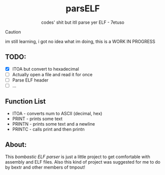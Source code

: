 <h1 align=center>parsELF</h1>
<p align=center>codes' shit but itll parse yer ELF - 7etuso</p>

> [!CAUTION]
> im still learning, i got no idea what im doing, this is a WORK IN PROGRESS
>

## TODO:

- [X] ITOA but convert to hexadecimal
- [ ] Actually open a file and read it for once
- [ ] Parse ELF header
- [ ] ...

## Function List 

- ITOA      - converts num to ASCII (decimal, hex)
- PRINT     - prints some text
- PRINTN    - prints some text and a newline
- PRINTC    - calls print and then printn

## About:

This *bombastic ELF parser* is just a little project to get comfortable with assembly and ELF files. 
Also this kind of project was suggested for me to do by bextr and other members of tmpout!
